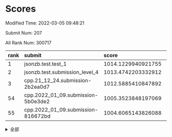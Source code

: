 # Scores

Modified Time: 2022-03-05 09:48:21

Submit Num: 207

All Rank Num: 300717

| rank |               submit               |       score        |       sigma        | pk_num |
| :--- | :--------------------------------- | :----------------- | :----------------- | :----- |
| 1    | jsonzb.test.test_1                 | 1014.1229940921755 | 0.8383755995495681 | 5810   |
| 2    | jsonzb.test.submission_level_4     | 1013.4742203332912 | 0.8077632082360615 | 5812   |
| 3    | cpp.21_12_24.submission-2b2ea0d7   | 1012.5885410847892 | 0.8084202083426785 | 5809   |
| 54   | cpp.2022_01_09.submission-5b0e3de2 | 1005.3523848197069 | 0.729897571805281  | 5817   |
| 55   | cpp.2022_01_09.submission-816672bd | 1004.6065143826088 | 0.7165512669524828 | 5814   |


<details>
<summary>全部</summary>

| rank |                 submit                 |       score        |       sigma        | pk_num |
| :--- | :------------------------------------- | :----------------- | :----------------- | :----- |
| 1    | jsonzb.test.test_1                     | 1014.1229940921755 | 0.8383755995495681 | 5810   |
| 2    | jsonzb.test.submission_level_4         | 1013.4742203332912 | 0.8077632082360615 | 5812   |
| 3    | cpp.21_12_24.submission-2b2ea0d7       | 1012.5885410847892 | 0.8084202083426785 | 5809   |
| 4    | gobigger.level_3.submission_level_3_26 | 1011.3237847142818 | 0.7614656442025184 | 5810   |
| 5    | gobigger.level_3.submission_level_3_0  | 1011.234080495638  | 0.7749999815754682 | 5814   |
| 6    | gobigger.level_3.submission_level_3_43 | 1011.1421125856496 | 0.7800660444613156 | 5813   |
| 7    | gobigger.level_3.submission_level_3_9  | 1011.1046766242652 | 0.7552479418629771 | 5805   |
| 8    | gobigger.level_3.submission_level_3_28 | 1011.0172492016744 | 0.7965014839397455 | 5807   |
| 9    | gobigger.level_3.submission_level_3_49 | 1010.9740860018692 | 0.7621771687328742 | 5809   |
| 10   | gobigger.level_3.submission_level_3_14 | 1010.7461039372582 | 0.7571196829575088 | 5811   |
| 11   | gobigger.level_3.submission_level_3_35 | 1010.6928945925589 | 0.7603491524681955 | 5812   |
| 12   | gobigger.level_3.submission_level_3_1  | 1010.6041877531201 | 0.7730327835607925 | 5813   |
| 13   | gobigger.level_3.submission_level_3_23 | 1010.5945733453076 | 0.7725572624763448 | 5816   |
| 14   | gobigger.level_3.submission_level_3_42 | 1010.5675137589918 | 0.7810372379979572 | 5811   |
| 15   | gobigger.level_3.submission_level_3_10 | 1010.5275272952573 | 0.7620380527093588 | 5808   |
| 16   | gobigger.level_3.submission_level_3_2  | 1010.3745726849124 | 0.776198438608621  | 5808   |
| 17   | gobigger.level_3.submission_level_3_34 | 1010.3259195135653 | 0.7623760314963056 | 5809   |
| 18   | gobigger.level_3.submission_level_3_24 | 1010.3072944840611 | 0.7640267713746411 | 5813   |
| 19   | gobigger.level_3.submission_level_3_6  | 1010.2953664861406 | 0.7475194671966502 | 5814   |
| 20   | gobigger.level_3.submission_level_3_37 | 1010.2517141529727 | 0.7616971047224502 | 5809   |
| 21   | gobigger.level_3.submission_level_3_46 | 1010.2350390135321 | 0.7782140435911278 | 5807   |
| 22   | gobigger.level_3.submission_level_3_44 | 1010.0979657110425 | 0.7732302236310648 | 5811   |
| 23   | gobigger.level_3.submission_level_3_5  | 1010.0806480345053 | 0.7555636773698794 | 5812   |
| 24   | gobigger.level_3.submission_level_3_45 | 1009.9918864183652 | 0.746466379041447  | 5807   |
| 25   | gobigger.level_3.submission_level_3_18 | 1009.9798199242199 | 0.762640686927054  | 5809   |
| 26   | gobigger.level_3.submission_level_3_29 | 1009.9182783343517 | 0.7375575962766141 | 5807   |
| 27   | gobigger.level_3.submission_level_3_39 | 1009.6864972904709 | 0.7448847079063736 | 5813   |
| 28   | gobigger.level_3.submission_level_3_19 | 1009.6680230004948 | 0.7515525583119601 | 5811   |
| 29   | gobigger.level_3.submission_level_3_7  | 1009.650862487234  | 0.7543268893850266 | 5807   |
| 30   | gobigger.level_3.submission_level_3_30 | 1009.5930991770883 | 0.7546122794753234 | 5814   |
| 31   | gobigger.level_3.submission_level_3_16 | 1009.5789228629092 | 0.7427280980760469 | 5814   |
| 32   | gobigger.level_3.submission_level_3_31 | 1009.5312070187221 | 0.769278177841323  | 5805   |
| 33   | gobigger.level_3.submission_level_3_13 | 1009.5212498446956 | 0.7504752564803026 | 5812   |
| 34   | gobigger.level_3.submission_level_3_15 | 1009.4998687058312 | 0.7617160105426481 | 5811   |
| 35   | gobigger.level_3.submission_level_3_40 | 1009.4967481963371 | 0.7638611930045816 | 5809   |
| 36   | gobigger.level_3.submission_level_3_20 | 1009.4637751419039 | 0.7502291255015442 | 5812   |
| 37   | gobigger.level_3.submission_level_3_38 | 1009.4615372083894 | 0.7819971372544163 | 5807   |
| 38   | gobigger.level_3.submission_level_3_22 | 1009.4496947010523 | 0.7549427069098785 | 5812   |
| 39   | gobigger.level_3.submission_level_3_8  | 1009.4318008418378 | 0.7369830622172614 | 5814   |
| 40   | gobigger.level_3.submission_level_3_4  | 1009.3887161461053 | 0.7649797523341787 | 5814   |
| 41   | gobigger.level_3.submission_level_3_36 | 1009.384377115767  | 0.7422271088601551 | 5815   |
| 42   | gobigger.level_3.submission_level_3_33 | 1009.3822472027845 | 0.7549881042579782 | 5806   |
| 43   | gobigger.level_3.submission_level_3_27 | 1009.3325275470536 | 0.7581684854868935 | 5812   |
| 44   | gobigger.level_3.submission_level_3_21 | 1009.2634259793462 | 0.7679982332732074 | 5813   |
| 45   | gobigger.level_3.submission_level_3_32 | 1009.2020687603749 | 0.7613834661482892 | 5810   |
| 46   | gobigger.level_3.submission_level_3_25 | 1009.1390521447785 | 0.7684074633588289 | 5811   |
| 47   | gobigger.level_3.submission_level_3_47 | 1009.1101235401842 | 0.7370319922458175 | 5812   |
| 48   | gobigger.level_3.submission_level_3_11 | 1009.0578208820128 | 0.7672902330416316 | 5805   |
| 49   | gobigger.level_3.submission_level_3_48 | 1008.9289123894455 | 0.7514429616426769 | 5814   |
| 50   | gobigger.level_3.submission_level_3_3  | 1008.7397021222815 | 0.7599085877442561 | 5809   |
| 51   | gobigger.level_3.submission_level_3_41 | 1008.6419884699407 | 0.7476012849047505 | 5814   |
| 52   | gobigger.level_3.submission_level_3_17 | 1008.6339861823657 | 0.7345826081112762 | 5810   |
| 53   | gobigger.level_3.submission_level_3_12 | 1008.4974011136045 | 0.7350049534617294 | 5807   |
| 54   | cpp.2022_01_09.submission-5b0e3de2     | 1005.3523848197069 | 0.729897571805281  | 5817   |
| 55   | cpp.2022_01_09.submission-816672bd     | 1004.6065143826088 | 0.7165512669524828 | 5814   |
| 56   | gobigger.level_1.submission_level_1_36 | 1004.6035318301704 | 0.7217002053926278 | 5813   |
| 57   | gobigger.level_1.submission_level_1_1  | 1004.5859859599798 | 0.7315981833694305 | 5812   |
| 58   | gobigger.level_1.submission_level_1_35 | 1004.534296891573  | 0.718509874226165  | 5814   |
| 59   | gobigger.level_1.submission_level_1_28 | 1004.4695447217711 | 0.727536236511753  | 5807   |
| 60   | gobigger.level_1.submission_level_1_5  | 1004.3292258913222 | 0.7162992330669461 | 5809   |
| 61   | gobigger.level_1.submission_level_1_16 | 1003.955978258798  | 0.7241933214338981 | 5812   |
| 62   | gobigger.level_1.submission_level_1_46 | 1003.9022492273801 | 0.7137010911779292 | 5810   |
| 63   | gobigger.level_1.submission_level_1_23 | 1003.8832560375458 | 0.7227453992571561 | 5811   |
| 64   | gobigger.level_1.submission_level_1_10 | 1003.8062680080038 | 0.7116627743554742 | 5814   |
| 65   | gobigger.level_1.submission_level_1_14 | 1003.7406904667605 | 0.7113617234880402 | 5809   |
| 66   | gobigger.level_1.submission_level_1_47 | 1003.6927218494764 | 0.711872545796683  | 5810   |
| 67   | gobigger.level_1.submission_level_1_38 | 1003.6449133664336 | 0.7072519288975505 | 5807   |
| 68   | gobigger.level_1.submission_level_1_49 | 1003.5308470801011 | 0.7206556369666164 | 5811   |
| 69   | gobigger.level_1.submission_level_1_32 | 1003.5096191544351 | 0.7182083673647407 | 5813   |
| 70   | gobigger.level_1.submission_level_1_39 | 1003.467186976443  | 0.7145949215528091 | 5813   |
| 71   | gobigger.level_1.submission_level_1_8  | 1003.4600555677113 | 0.7194286647049959 | 5813   |
| 72   | gobigger.level_1.submission_level_1_4  | 1003.4397147599971 | 0.7123035699820246 | 5809   |
| 73   | gobigger.level_1.submission_level_1_25 | 1003.4310088011645 | 0.7117373726348363 | 5809   |
| 74   | gobigger.level_1.submission_level_1_31 | 1003.4093104208913 | 0.7131623279777463 | 5808   |
| 75   | gobigger.level_1.submission_level_1_24 | 1003.3516763354027 | 0.7149725317555511 | 5810   |
| 76   | gobigger.level_1.submission_level_1_29 | 1003.3271412706578 | 0.7255926696589164 | 5813   |
| 77   | gobigger.level_1.submission_level_1_37 | 1003.3066487024471 | 0.7290936985305221 | 5811   |
| 78   | gobigger.level_1.submission_level_1_34 | 1003.2579791966416 | 0.7146305932256855 | 5813   |
| 79   | gobigger.level_1.submission_level_1_22 | 1003.2504259845743 | 0.7140069632456892 | 5805   |
| 80   | gobigger.level_1.submission_level_1_0  | 1003.2367723350335 | 0.7195013892606842 | 5812   |
| 81   | gobigger.level_1.submission_level_1_43 | 1003.219515965492  | 0.7166041916195077 | 5813   |
| 82   | gobigger.level_1.submission_level_1_19 | 1003.2180510330501 | 0.7176291526324712 | 5814   |
| 83   | gobigger.level_1.submission_level_1_42 | 1003.1645374701563 | 0.7201995967325947 | 5814   |
| 84   | gobigger.level_1.submission_level_1_6  | 1003.0859474009874 | 0.7117411533905478 | 5808   |
| 85   | gobigger.level_1.submission_level_1_21 | 1003.0362994125991 | 0.7173984861503402 | 5809   |
| 86   | gobigger.level_1.submission_level_1_41 | 1003.0245723854321 | 0.7179832912302453 | 5811   |
| 87   | gobigger.level_1.submission_level_1_3  | 1003.0133078191373 | 0.7225382760373834 | 5807   |
| 88   | gobigger.level_1.submission_level_1_12 | 1002.9693156461486 | 0.7148079710541053 | 5809   |
| 89   | gobigger.level_1.submission_level_1_40 | 1002.9407677930045 | 0.7108116804098797 | 5810   |
| 90   | gobigger.level_1.submission_level_1_44 | 1002.921514067712  | 0.7164608492810349 | 5811   |
| 91   | gobigger.level_1.submission_level_1_45 | 1002.8587292781685 | 0.7198216427979311 | 5814   |
| 92   | gobigger.level_1.submission_level_1_27 | 1002.8475411662213 | 0.7150450746348372 | 5811   |
| 93   | gobigger.level_1.submission_level_1_33 | 1002.8154024392796 | 0.7085494322868863 | 5810   |
| 94   | gobigger.level_1.submission_level_1_2  | 1002.7434435342853 | 0.71772671799175   | 5812   |
| 95   | gobigger.level_1.submission_level_1_20 | 1002.7318336986439 | 0.7047570737012987 | 5810   |
| 96   | gobigger.level_1.submission_level_1_30 | 1002.6456281221937 | 0.7171071364528461 | 5807   |
| 97   | gobigger.level_1.submission_level_1_18 | 1002.6108148397471 | 0.7091903107479621 | 5814   |
| 98   | gobigger.level_1.submission_level_1_26 | 1002.5101179933364 | 0.715192610051609  | 5812   |
| 99   | gobigger.level_1.submission_level_1_48 | 1002.4723135487325 | 0.7066818284271034 | 5817   |
| 100  | gobigger.level_1.submission_level_1_11 | 1002.4136540560286 | 0.7193678049756095 | 5812   |
| 101  | gobigger.level_1.submission_level_1_15 | 1002.3848069734685 | 0.7065548645506341 | 5814   |
| 102  | gobigger.level_1.submission_level_1_9  | 1002.2955790073115 | 0.7173213189766678 | 5811   |
| 103  | gobigger.level_1.submission_level_1_17 | 1002.1371263528421 | 0.7153440178658323 | 5813   |
| 104  | gobigger.level_1.submission_level_1_7  | 1002.1078156219424 | 0.7168966120735835 | 5812   |
| 105  | gobigger.level_1.submission_level_1_13 | 1001.8309038036535 | 0.7174819740649977 | 5813   |
| 106  | gobigger.random.submission_random_42   | 997.7168746519377  | 0.715293928879013  | 5811   |
| 107  | gobigger.random.submission_random_15   | 997.214754949237   | 0.698466096225475  | 5811   |
| 108  | gobigger.random.submission_random_29   | 996.9975846126188  | 0.7148735918806287 | 5811   |
| 109  | gobigger.random.submission_random_35   | 996.8842709322694  | 0.7182831250545083 | 5810   |
| 110  | gobigger.random.submission_random_37   | 996.8374232644562  | 0.701821880027707  | 5812   |
| 111  | gobigger.random.submission_random_31   | 996.7731192866048  | 0.6891614266750713 | 5817   |
| 112  | gobigger.random.submission_random_6    | 996.7683676282848  | 0.7169795631618975 | 5812   |
| 113  | gobigger.random.submission_random_32   | 996.5271309617318  | 0.7075435697282293 | 5808   |
| 114  | gobigger.random.submission_random_0    | 996.5202483679523  | 0.7109815948717978 | 5812   |
| 115  | gobigger.random.submission_random_38   | 996.392995438867   | 0.7074848525082577 | 5811   |
| 116  | gobigger.random.submission_random_19   | 996.3789370057789  | 0.7136726721684741 | 5813   |
| 117  | gobigger.random.submission_random_40   | 996.2700960664794  | 0.7138641260795265 | 5813   |
| 118  | gobigger.random.submission_random_8    | 996.2649784858689  | 0.7158916429020076 | 5810   |
| 119  | gobigger.random.submission_random_46   | 996.2443248682565  | 0.7084467400292244 | 5812   |
| 120  | gobigger.random.submission_random_5    | 996.1953827382616  | 0.7070278131256302 | 5810   |
| 121  | gobigger.random.submission_random_28   | 996.142409241712   | 0.7164432098131679 | 5813   |
| 122  | gobigger.random.submission_random_27   | 996.1349528433186  | 0.7062534759992911 | 5810   |
| 123  | gobigger.random.submission_random_39   | 996.0756114555436  | 0.7171194720821849 | 5817   |
| 124  | gobigger.random.submission_random_48   | 996.0039564773256  | 0.6978853457044711 | 5812   |
| 125  | gobigger.random.submission_random_43   | 995.9936745567574  | 0.7132363156273503 | 5805   |
| 126  | gobigger.random.submission_random_41   | 995.9872121884697  | 0.6962722655962028 | 5812   |
| 127  | gobigger.random.submission_random_23   | 995.9823625381929  | 0.7057221760238264 | 5811   |
| 128  | gobigger.random.submission_random_22   | 995.9811983525732  | 0.706318589900231  | 5812   |
| 129  | gobigger.random.submission_random_45   | 995.9264503492756  | 0.7106601522960951 | 5806   |
| 130  | gobigger.random.submission_random_13   | 995.912193004102   | 0.7156970288569517 | 5806   |
| 131  | gobigger.random.submission_random_21   | 995.9113126038756  | 0.7156435552965783 | 5811   |
| 132  | gobigger.random.submission_random_34   | 995.9071385949985  | 0.6984345202734941 | 5807   |
| 133  | gobigger.random.submission_random_14   | 995.8770474102723  | 0.7156537015261922 | 5820   |
| 134  | gobigger.random.submission_random_1    | 995.8243746789485  | 0.7196395951680061 | 5806   |
| 135  | gobigger.random.submission_random_10   | 995.7298517405385  | 0.7062134419950356 | 5810   |
| 136  | gobigger.random.submission_random_44   | 995.7105963982688  | 0.7062640090793769 | 5813   |
| 137  | gobigger.random.submission_random_2    | 995.6918983836326  | 0.7117947703788663 | 5808   |
| 138  | gobigger.random.submission_random_49   | 995.687282528827   | 0.6977780623895595 | 5807   |
| 139  | gobigger.random.submission_random_16   | 995.647525725945   | 0.7175809526142882 | 5811   |
| 140  | gobigger.random.submission_random_20   | 995.6201719525972  | 0.6971701208782018 | 5811   |
| 141  | gobigger.random.submission_random_7    | 995.5507371324755  | 0.705314127670879  | 5811   |
| 142  | gobigger.random.submission_random_3    | 995.5507360761991  | 0.7016539884337155 | 5810   |
| 143  | gobigger.random.submission_random_30   | 995.5477982768705  | 0.6990876872048088 | 5815   |
| 144  | gobigger.random.submission_random_4    | 995.5184805076567  | 0.7053779968641071 | 5815   |
| 145  | gobigger.random.submission_random_11   | 995.5021685924696  | 0.723702135486822  | 5811   |
| 146  | gobigger.random.submission_random_17   | 995.4633733432975  | 0.6974354453430699 | 5805   |
| 147  | gobigger.random.submission_random_33   | 995.4262022623534  | 0.7077027100672092 | 5813   |
| 148  | gobigger.random.submission_random_12   | 995.3958218549699  | 0.7114881305857212 | 5813   |
| 149  | gobigger.random.submission_random_25   | 995.3834190546546  | 0.7193200639350728 | 5814   |
| 150  | gobigger.random.submission_random_36   | 995.2063188035996  | 0.7119290871211499 | 5812   |
| 151  | gobigger.random.submission_random_26   | 995.1564577426665  | 0.7190296267270293 | 5807   |
| 152  | gobigger.random.submission_random_18   | 995.1151261487265  | 0.7139324219420358 | 5810   |
| 153  | gobigger.random.submission_random_24   | 994.8928649070231  | 0.7222230836041326 | 5812   |
| 154  | gobigger.random.submission_random_47   | 994.8204221751399  | 0.7159952162389904 | 5808   |
| 155  | gobigger.random.submission_random_9    | 994.7383497088106  | 0.7077921721919053 | 5814   |
| 156  | gobigger.level_2.submission_level_2_25 | 994.0107718294711  | 0.7166192949116709 | 5813   |
| 157  | gobigger.level_2.submission_level_2_17 | 993.7547885842674  | 0.7373818606800058 | 5807   |
| 158  | gobigger.level_2.submission_level_2_19 | 993.3763455140123  | 0.73136318561734   | 5809   |
| 159  | gobigger.level_2.submission_level_2_1  | 993.169916062037   | 0.738637158472191  | 5815   |
| 160  | gobigger.level_2.submission_level_2_38 | 993.1573800685414  | 0.7440876715140892 | 5810   |
| 161  | gobigger.level_2.submission_level_2_8  | 993.0994862143896  | 0.7205217793695762 | 5813   |
| 162  | gobigger.level_2.submission_level_2_39 | 993.0992153768304  | 0.7477490826227866 | 5806   |
| 163  | gobigger.level_2.submission_level_2_40 | 993.0469407251558  | 0.732089142032808  | 5809   |
| 164  | gobigger.level_2.submission_level_2_49 | 993.0022363931454  | 0.7266704740485266 | 5811   |
| 165  | gobigger.level_2.submission_level_2_48 | 992.9847672559084  | 0.73094177445495   | 5812   |
| 166  | gobigger.level_2.submission_level_2_12 | 992.8980846709425  | 0.7358353868250093 | 5814   |
| 167  | gobigger.level_2.submission_level_2_7  | 992.8803453438383  | 0.7411197157844737 | 5811   |
| 168  | gobigger.level_2.submission_level_2_45 | 992.8017492051687  | 0.7309760501644894 | 5813   |
| 169  | gobigger.level_2.submission_level_2_37 | 992.7925371205249  | 0.7501305773675887 | 5809   |
| 170  | gobigger.level_2.submission_level_2_24 | 992.7557554717288  | 0.7357073544396574 | 5808   |
| 171  | gobigger.level_2.submission_level_2_22 | 992.6659490441465  | 0.7324671184476497 | 5809   |
| 172  | gobigger.level_2.submission_level_2_11 | 992.653713068049   | 0.7295597662801664 | 5806   |
| 173  | gobigger.level_2.submission_level_2_6  | 992.6250960045369  | 0.7304941060501579 | 5815   |
| 174  | gobigger.level_2.submission_level_2_9  | 992.5945189881182  | 0.7380280404338316 | 5812   |
| 175  | gobigger.level_2.submission_level_2_47 | 992.497142997261   | 0.7297503088289734 | 5811   |
| 176  | gobigger.level_2.submission_level_2_31 | 992.4231871389131  | 0.7289432398122443 | 5809   |
| 177  | gobigger.level_2.submission_level_2_21 | 992.4052351312995  | 0.7461135421649399 | 5813   |
| 178  | gobigger.level_2.submission_level_2_29 | 992.40241995589    | 0.7390859690131135 | 5814   |
| 179  | gobigger.level_2.submission_level_2_23 | 992.3742828759133  | 0.7548371136096339 | 5814   |
| 180  | gobigger.level_2.submission_level_2_30 | 992.3696312182278  | 0.7298230051360589 | 5808   |
| 181  | gobigger.level_2.submission_level_2_10 | 992.326322518378   | 0.7326442673986501 | 5810   |
| 182  | gobigger.level_2.submission_level_2_27 | 992.2924184971351  | 0.7459938283062701 | 5820   |
| 183  | gobigger.level_2.submission_level_2_2  | 992.2730317249631  | 0.7448571211006305 | 5809   |
| 184  | gobigger.level_2.submission_level_2_43 | 992.1873982137411  | 0.7223529503162436 | 5809   |
| 185  | gobigger.level_2.submission_level_2_18 | 992.1695999639825  | 0.7236773203582336 | 5809   |
| 186  | gobigger.level_2.submission_level_2_33 | 991.9986641789617  | 0.7605948716971375 | 5812   |
| 187  | gobigger.level_2.submission_level_2_26 | 991.9235659867596  | 0.7563270539200504 | 5811   |
| 188  | gobigger.level_2.submission_level_2_28 | 991.9151234809397  | 0.7259154014082215 | 5812   |
| 189  | gobigger.level_2.submission_level_2_14 | 991.9024179704707  | 0.7359005941824746 | 5812   |
| 190  | gobigger.level_2.submission_level_2_44 | 991.890441234704   | 0.7605904688931946 | 5810   |
| 191  | gobigger.level_2.submission_level_2_16 | 991.8138115147307  | 0.7540371325400707 | 5808   |
| 192  | gobigger.level_2.submission_level_2_42 | 991.8088956266237  | 0.7674716624657867 | 5805   |
| 193  | gobigger.level_2.submission_level_2_32 | 991.7123389548193  | 0.7423045606153116 | 5811   |
| 194  | gobigger.level_2.submission_level_2_4  | 991.6830322383798  | 0.7565050666420128 | 5813   |
| 195  | gobigger.level_2.submission_level_2_36 | 991.635157494603   | 0.7555176637877357 | 5815   |
| 196  | gobigger.level_2.submission_level_2_41 | 991.5711969366254  | 0.7337139698252363 | 5815   |
| 197  | gobigger.level_2.submission_level_2_46 | 991.562481864523   | 0.7559817761243932 | 5807   |
| 198  | gobigger.level_2.submission_level_2_35 | 991.4884218168113  | 0.7509849288881849 | 5811   |
| 199  | gobigger.level_2.submission_level_2_15 | 991.3999961806306  | 0.7411237152667033 | 5806   |
| 200  | gobigger.level_2.submission_level_2_20 | 991.2558914266177  | 0.7550899250219336 | 5812   |
| 201  | gobigger.level_2.submission_level_2_5  | 991.1905675750064  | 0.7635671369202928 | 5812   |
| 202  | gobigger.level_2.submission_level_2_13 | 991.1460673473872  | 0.7611310906981641 | 5817   |
| 203  | gobigger.level_2.submission_level_2_34 | 991.0678325300099  | 0.7593136534281326 | 5805   |
| 204  | gobigger.level_2.submission_level_2_0  | 990.9426030403552  | 0.7553588015008494 | 5815   |
| 205  | gobigger.level_2.submission_level_2_3  | 990.1363767894192  | 0.7696973337224914 | 5813   |
| 206  | gobigger.none.submission_none_0        | 978.0557930004902  | 1.1852562551551724 | 5814   |
| 207  | gobigger.none.submission_none_1        | 975.5040356634868  | 1.456375852166409  | 5810   |

</details>